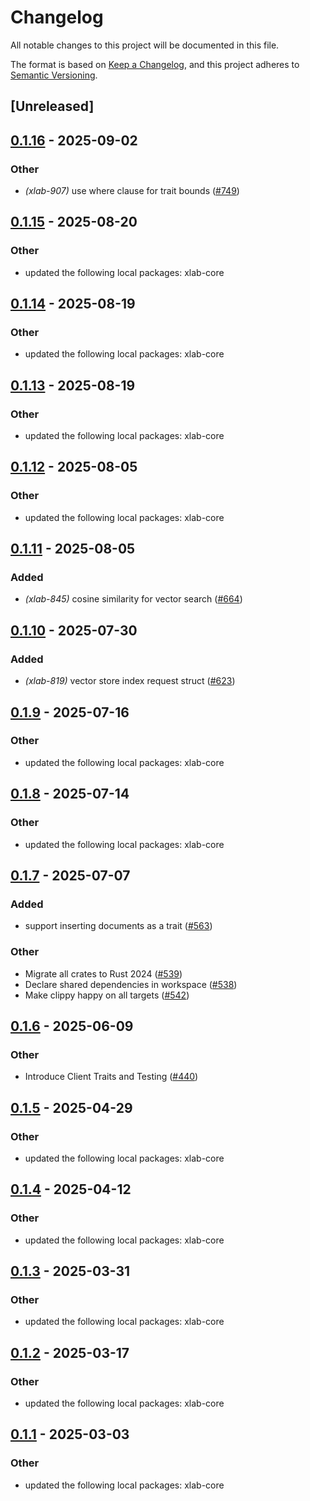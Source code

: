 # Changelog

All notable changes to this project will be documented in this file.

The format is based on [Keep a Changelog](https://keepachangelog.com/en/1.0.0/),
and this project adheres to [Semantic Versioning](https://semver.org/spec/v2.0.0.html).

## [Unreleased]

## [0.1.16](https://github.com/caojin0321/xlab/compare/xlab-surrealdb-v0.1.15...xlab-surrealdb-v0.1.16) - 2025-09-02

### Other

- *(xlab-907)* use where clause for trait bounds ([#749](https://github.com/caojin0321/xlab/pull/749))

## [0.1.15](https://github.com/caojin0321/xlab/compare/xlab-surrealdb-v0.1.14...xlab-surrealdb-v0.1.15) - 2025-08-20

### Other

- updated the following local packages: xlab-core

## [0.1.14](https://github.com/caojin0321/xlab/compare/xlab-surrealdb-v0.1.13...xlab-surrealdb-v0.1.14) - 2025-08-19

### Other

- updated the following local packages: xlab-core

## [0.1.13](https://github.com/caojin0321/xlab/compare/xlab-surrealdb-v0.1.12...xlab-surrealdb-v0.1.13) - 2025-08-19

### Other

- updated the following local packages: xlab-core

## [0.1.12](https://github.com/caojin0321/xlab/compare/xlab-surrealdb-v0.1.11...xlab-surrealdb-v0.1.12) - 2025-08-05

### Other

- updated the following local packages: xlab-core

## [0.1.11](https://github.com/caojin0321/xlab/compare/xlab-surrealdb-v0.1.10...xlab-surrealdb-v0.1.11) - 2025-08-05

### Added

- *(xlab-845)* cosine similarity for vector search ([#664](https://github.com/caojin0321/xlab/pull/664))

## [0.1.10](https://github.com/caojin0321/xlab/compare/xlab-surrealdb-v0.1.9...xlab-surrealdb-v0.1.10) - 2025-07-30

### Added

- *(xlab-819)* vector store index request struct ([#623](https://github.com/caojin0321/xlab/pull/623))

## [0.1.9](https://github.com/caojin0321/xlab/compare/xlab-surrealdb-v0.1.8...xlab-surrealdb-v0.1.9) - 2025-07-16

### Other

- updated the following local packages: xlab-core

## [0.1.8](https://github.com/caojin0321/xlab/compare/xlab-surrealdb-v0.1.7...xlab-surrealdb-v0.1.8) - 2025-07-14

### Other

- updated the following local packages: xlab-core

## [0.1.7](https://github.com/caojin0321/xlab/compare/xlab-surrealdb-v0.1.6...xlab-surrealdb-v0.1.7) - 2025-07-07

### Added

- support inserting documents as a trait ([#563](https://github.com/caojin0321/xlab/pull/563))

### Other

- Migrate all crates to Rust 2024 ([#539](https://github.com/caojin0321/xlab/pull/539))
- Declare shared dependencies in workspace ([#538](https://github.com/caojin0321/xlab/pull/538))
- Make clippy happy on all targets ([#542](https://github.com/caojin0321/xlab/pull/542))

## [0.1.6](https://github.com/caojin0321/xlab/compare/xlab-surrealdb-v0.1.5...xlab-surrealdb-v0.1.6) - 2025-06-09

### Other

- Introduce Client Traits and Testing ([#440](https://github.com/caojin0321/xlab/pull/440))

## [0.1.5](https://github.com/caojin0321/xlab/compare/xlab-surrealdb-v0.1.4...xlab-surrealdb-v0.1.5) - 2025-04-29

### Other

- updated the following local packages: xlab-core

## [0.1.4](https://github.com/caojin0321/xlab/compare/xlab-surrealdb-v0.1.3...xlab-surrealdb-v0.1.4) - 2025-04-12

### Other

- updated the following local packages: xlab-core

## [0.1.3](https://github.com/caojin0321/xlab/compare/xlab-surrealdb-v0.1.2...xlab-surrealdb-v0.1.3) - 2025-03-31

### Other

- updated the following local packages: xlab-core

## [0.1.2](https://github.com/caojin0321/xlab/compare/xlab-surrealdb-v0.1.1...xlab-surrealdb-v0.1.2) - 2025-03-17

### Other

- updated the following local packages: xlab-core

## [0.1.1](https://github.com/caojin0321/xlab/compare/xlab-surrealdb-v0.1.0...xlab-surrealdb-v0.1.1) - 2025-03-03

### Other

- updated the following local packages: xlab-core
